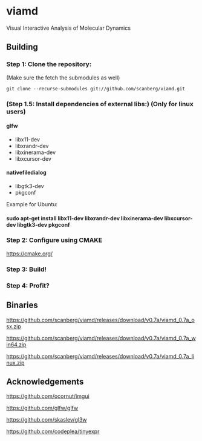 # viamd
Visual Interactive Analysis of Molecular Dynamics

## Building
### Step 1: Clone the repository:

(Make sure the fetch the submodules as well)

```git clone --recurse-submodules git://github.com/scanberg/viamd.git```

### (Step 1.5: Install dependencies of external libs:) (Only for linux users)
#### glfw
- libx11-dev
- libxrandr-dev
- libxinerama-dev
- libxcursor-dev

#### nativefiledialog
- libgtk3-dev
- pkgconf

Example for Ubuntu:
#### sudo apt-get install libx11-dev libxrandr-dev libxinerama-dev libxcursor-dev libgtk3-dev pkgconf

### Step 2: Configure using CMAKE

https://cmake.org/

### Step 3: Build!

### Step 4: Profit?

## Binaries

https://github.com/scanberg/viamd/releases/download/v0.7a/viamd_0.7a_osx.zip

https://github.com/scanberg/viamd/releases/download/v0.7a/viamd_0.7a_win64.zip

https://github.com/scanberg/viamd/releases/download/v0.7a/viamd_0.7a_linux.zip

## Acknowledgements

https://github.com/ocornut/imgui

https://github.com/glfw/glfw

https://github.com/skaslev/gl3w

https://github.com/codeplea/tinyexpr
